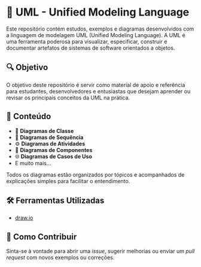 # 📘 UML - Unified Modeling Language

Este repositório contém estudos, exemplos e diagramas desenvolvidos com a linguagem de modelagem UML (Unified Modeling Language). A UML é uma ferramenta poderosa para visualizar, especificar, construir e documentar artefatos de sistemas de software orientados a objetos.

## 🔍 Objetivo

O objetivo deste repositório é servir como material de apoio e referência para estudantes, desenvolvedores e entusiastas que desejam aprender ou revisar os principais conceitos da UML na prática.

## 📂 Conteúdo

- 📄 **Diagramas de Classe**
- 🔄 **Diagramas de Sequência**
- ⚙️ **Diagramas de Atividades**
- 🧩 **Diagramas de Componentes**
- 🌐 **Diagramas de Casos de Uso**
- E muito mais...

Todos os diagramas estão organizados por tópicos e acompanhados de explicações simples para facilitar o entendimento.

## 🛠️ Ferramentas Utilizadas

- [draw.io](https://app.diagrams.net/)

## 🚀 Como Contribuir

Sinta-se à vontade para abrir uma *issue*, sugerir melhorias ou enviar um *pull request* com novos exemplos ou correções.

